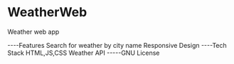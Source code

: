 # WeatherWeb
Weather web app 

----Features
Search for weather by city name
Responsive Design
----Tech Stack
HTML,JS,CSS
Weather API
-----GNU License
